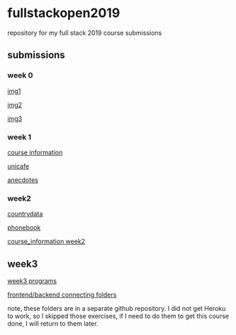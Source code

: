 # fullstackopen2019
repository for my full stack 2019 course submissions

## submissions
### week 0
[img1](https://github.com/kalmikko/fullstackopen2019/blob/master/week0/0.4-img.png)

[img2](https://github.com/kalmikko/fullstackopen2019/blob/master/week0/0.5-img.png)

[img3](https://github.com/kalmikko/fullstackopen2019/blob/master/week0/0.6-img.png)

### week 1
[course information](https://github.com/kalmikko/fullstackopen2019/tree/master/week1/courseinfo)

[unicafe](https://github.com/kalmikko/fullstackopen2019/tree/master/week1/unicafe)

[anecdotes](https://github.com/kalmikko/fullstackopen2019/tree/master/week1/anecdotes)

### week2

[countrydata](https://github.com/kalmikko/fullstackopen2019/tree/master/week2/countrydata)

[phonebook](https://github.com/kalmikko/fullstackopen2019/tree/master/week2/phonebook)

[course_information week2](https://github.com/kalmikko/fullstackopen2019/tree/master/week2/coursecontentweek2)

## week3

[week3 programs](https://github.com/kalmikko/fullstackopen2019/tree/master/week3)

[frontend/backend connecting folders](https://github.com/kalmikko/heroku)

note, these folders are in a separate github repository. I did not get Heroku to work, so I skipped those exercises, if I need to do them to get this course done, I will return to them later.
